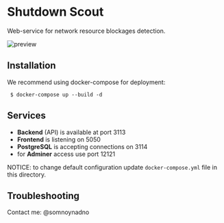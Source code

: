 # Shutdown Scout 

Web-service for network resource blockages detection.

![preview](https://user-images.githubusercontent.com/46386987/111894066-a1412900-89ff-11eb-88a6-3c5dd99f860b.png)

## Installation

We recommend using docker-compose for deployment:

``` $ docker-compose up --build -d```

## Services

- **Backend** (API) is available at port 3113
- **Frontend** is listening on 5050
- **PostgreSQL** is accepting connections on 3114 
- for **Adminer** access use port 12121

NOTICE: to change default configuration update ```docker-compose.yml``` file in this directory.

## Troubleshooting

Contact me: @somnoynadno

